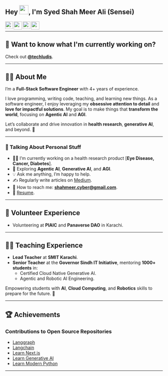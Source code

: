 
## Hey <img src="https://github.com/TheDudeThatCode/TheDudeThatCode/blob/master/Assets/Hi.gif" width="29px" height= "29">, I'm **Syed Shah Meer Ali (Sensei)**

<a href="https://www.linkedin.com/in/syedshahmeerali/" target="_blank" rel="noopener noreferrer">
  <img align="left" width="24px" src="https://cdn2.iconfinder.com/data/icons/social-media-2285/512/1_Linkedin_unofficial_colored_svg-256.png"  />
</a>

<a href="https://medium.com/@syedshahmeerali" target="_blank" rel="noopener noreferrer">
  <img align="left" width="26px" src="https://cdn3.iconfinder.com/data/icons/social-media-2285/1151/Medium_logo_-_black-256.png" />
</a>

<a href="https://https://www.facebook.com/shahmeersensei" target="_blank" rel="noopener noreferrer">
  <img align="left" width="24px" src="https://cdn1.iconfinder.com/data/icons/logotypes/32/square-facebook-256.png"  />
</a>

<a href="mailto:shahmeer.cyber@gmail.com" target="_blank" rel="noopener noreferrer">
  <img align="left" width="26px" src="https://cdn1.iconfinder.com/data/icons/google-new-logos-1/32/gmail_new_logo-256.png" />
</a>

<br />

---

## 🚀 Want to know what I'm currently working on?  
Check out **[@techludis](https://github.com/techludis)**.

---

## 👨‍💻 About Me  

I’m a **Full-Stack Software Engineer** with 4+ years of experience.  

I love programming, writing code, teaching, and learning new things. As a software engineer, I enjoy leveraging my **obsessive attention to detail** and **love for impactful solutions**. My goal is to make things that **transform the world**, focusing on **Agentic AI** and **AGI**.  

Let’s collaborate and drive innovation in **health research**, **generative AI**, and beyond. 🌟  

---

### 🤔 Talking About Personal Stuff  
- 👨‍🔬 I’m currently working on a health research product [**Eye Disease, Cancer, Diabetes**].  
- 🤖 Exploring **Agentic AI**, **Generative AI**, and **AGI**.  
- 💡 Ask me anything, I’m happy to help.  
- ✍️ Regularly write articles on [Medium](https://medium.com/@shahmeersensei).  
- 📧 How to reach me: **shahmeer.cyber@gmail.com**.  
- 📄 [Resume](https://shahmeersensei.com/resume).  

---

## 🤝 Volunteer Experience  

- Volunteering at **PIAIC** and **Panaverse DAO** in Karachi.  

---

## 👨‍🏫 Teaching Experience  

- **Lead Teacher** at **SMIT Karachi**.  
- **Senior Teacher** at the **Governor Sindh IT Initiative**, mentoring **1000+ students** in:  
  - Certified Cloud Native Generative AI.  
  - Agentic and Robotic AI Engineering.  

Empowering students with **AI**, **Cloud Computing**, and **Robotics** skills to prepare for the future. 🚀  

---
<!--
## ⚙️ My Favorite Tools & Technologies  
> Tools and technologies that I have worked with and am interested in

### Front-End Frameworks:

<table>
  <tr>
    <td align="center" width="96">
      <img src="https://techstack-generator.vercel.app/react-icon.svg" width="65" height="65" alt="React" />
      <br>React.js
    </td>
    <td align="center" width="96">
      <img src="https://techstack-generator.vercel.app/nextjs-icon.svg" width="65" height="65" alt="Next.js" />
      <br>Next.js
    </td>
    <td align="center" width="96">
      <img src="https://skillicons.dev/icons?i=vue" width="48" height="48" alt="Vue.js" />
      <br>Vue.js
    </td>
    <td align="center" width="96">
      <img src="https://skillicons.dev/icons?i=angular" width="48" height="48" alt="Angular" />
      <br>Angular
    </td>
    <td align="center" width="96">
      <img src="https://skillicons.dev/icons?i=svelte" width="48" height="48" alt="Svelte" />
      <br>Svelte
    </td>
  </tr>
</table>

### Back-End Frameworks:

<table>
  <tr>
    <td align="center" width="96">
      <img src="https://techstack-generator.vercel.app/python-icon.svg" width="65" height="65" alt="Python" />
      <br>Python
    </td>
    <td align="center" width="96">
      <img src="https://skillicons.dev/icons?i=django" width="48" height="48" alt="Django" />
      <br>Django
    </td>
    <td align="center" width="96">
      <img src="https://skillicons.dev/icons?i=fastapi" width="48" height="48" alt="FastAPI" />
      <br>FastAPI
    </td>
    <td align="center" width="96">
      <img src="https://skillicons.dev/icons?i=flask" width="48" height="48" alt="Flask" />
      <br>Flask
    </td>
    <td align="center" width="96">
      <img src="https://upload.wikimedia.org/wikipedia/commons/1/1b/Redis_Logo.svg" width="48" height="48" alt="Redis" />
      <br>Redis
    </td>
  </tr>
  <tr>
    <td align="center" width="96">
      <img src="https://techstack-generator.vercel.app/csharp-icon.svg" alt="icon" width="65" height="65" />
      <br>C#
    </td>
    <td align="center" width="96">
        <img src="https://techstack-generator.vercel.app/django-icon.svg" alt="icon" width="65" height="65" />
      <br>Django
    </td>
    <td align="center" width="96">
      <img src="https://techstack-generator.vercel.app/js-icon.svg" alt="icon" width="65" height="65" />
      <br>JavaScript
    </td>
    <td align="center" width="96">
      <img src="https://techstack-generator.vercel.app/cpp-icon.svg" alt="icon" width="65" height="65" />
      <br>C++
    </td>
    <td align="center" width="96">
      <img src="https://techstack-generator.vercel.app/restapi-icon.svg" width="65" height="65" alt="Rest API" />
      <br>REST API
    </td>
  </tr>
</table>

### Cloud Platforms:

<table>
  <tr>
    <td align="center" width="96">
      <img src="https://skillicons.dev/icons?i=aws" width="48" height="48" alt="AWS" />
      <br>AWS
    </td>
    <td align="center" width="96">
      <img src="https://skillicons.dev/icons?i=azure" width="48" height="48" alt="Azure" />
      <br>Azure
    </td>
    <td align="center" width="96">
      <img src="https://skillicons.dev/icons?i=gcp" width="48" height="48" alt="GCP" />
      <br>GCP
    </td>
  </tr>
</table>

### Data Science & Machine Learning:

<table>
  <tr>
    <td align="center" width="96">
      <img src="https://skillicons.dev/icons?i=pytorch" width="48" height="48" alt="PyTorch" />
      <br>PyTorch
    </td>
    <td align="center" width="96">
      <img src="https://skillicons.dev/icons?i=tensorflow" width="48" height="48" alt="TensorFlow" />
      <br>TensorFlow
    </td>
    <td align="center" width="96">
      <img src="https://upload.wikimedia.org/wikipedia/commons/0/0d/Scikit_learn_logo_small.svg" width="48" height="48" alt="Scikit-learn" />
      <br>Scikit-learn
    </td>
    <td align="center" width="96">
      <img src="https://skillicons.dev/icons?i=pandas" width="48" height="48" alt="Pandas" />
      <br>Pandas
    </td>
    <td align="center" width="96">
      <img src="https://skillicons.dev/icons?i=numpy" width="48" height="48" alt="NumPy" />
      <br>NumPy
    </td>
  </tr>
  <tr>
    <td align="center" width="96">
      <img src="https://skillicons.dev/icons?i=opencv" width="48" height="48" alt="OpenCV" />
      <br>OpenCV
    </td>
    <td align="center" width="96">
      <img src="https://skillicons.dev/icons?i=langchain" width="48" height="48" alt="LangChain" />
      <br>LangChain
    </td>
    <td align="center" width="96">
      <img src="https://upload.wikimedia.org/wikipedia/commons/a/a3/Jupyter_logo.svg" width="48" height="48" alt="Jupyter" />
      <br>Jupyter
    </td>
  </tr>
</table>

### Content Management Systems (CMS):

<table>
  <tr>
    <td align="center" width="96">
      <img src="https://skillicons.dev/icons?i=prismic" width="48" height="48" alt="Prismic" />
      <br>Prismic
    </td>
    <td align="center" width="96">
      <img src="https://skillicons.dev/icons?i=contentful" width="48" height="48" alt="Contentful" />
      <br>Contentful
    </td>
    <td align="center" width="96">
      <img src="https://skillicons.dev/icons?i=strapi" width="48" height="48" alt="Strapi" />
      <br>Strapi
    </td>
    <td align="center" width="96">
      <img src="https://upload.wikimedia.org/wikipedia/commons/4/4e/Sanity_logo.svg" width="48" height="48" alt="Sanity" />
      <br>Sanity
    </td>
    <td align="center" width="96">
      <img src="https://upload.wikimedia.org/wikipedia/commons/e/e0/CMS-Magnolia-logo.png" width="48" height="48" alt="Magnolia" />
      <br>Magnolia
    </td>
  </tr>
  <tr>
    <td align="center" width="96">
      <img src="https://skillicons.dev/icons?i=webflow" width="48" height="48" alt="Webflow" />
      <br>Webflow
    </td>
    <td align="center" width="96">
      <img src="https://skillicons.dev/icons?i=wordpress" width="48" height="48" alt="WordPress" />
      <br>WordPress
    </td>
    <td align="center" width="96">
      <img src="https://skillicons.dev/icons?i=shopify" width="48" height="48" alt="Shopify" />
      <br>Shopify
    </td>
  </tr>
</table>

### Databases:

<table>
  <tr>
    <td align="center" width="96">
      <img src="https://skillicons.dev/icons?i=mongodb" width="48" height="48" alt="MongoDB" />
      <br>MongoDB
    </td>
    <td align="center" width="96">
      <img src="https://skillicons.dev/icons?i=postgres" width="48" height="48" alt="PostgreSQL" />
      <br>PostgreSQL
    </td>
    <td align="center" width="96">
      <img src="https://skillicons.dev/icons?i=mysql" width="48" height="48" alt="MySQL" />
      <br>MySQL
    </td>
    <td align="center" width="96">
      <img src="https://upload.wikimedia.org/wikipedia/commons/f/fd/SQLite370.svg" width="48" height="48" alt="SQLite" />
      <br>SQLite
    </td>
    <td align="center" width="96">
      <img src="https://upload.wikimedia.org/wikipedia/commons/3/3e/Neo4j-logo_color.png" width="48" height="48" alt="Neo4j" />
      <br>Neo4j
    </td>
  </tr>
  <tr>
    <td align="center" width="96">
      <img src="https://upload.wikimedia.org/wikipedia/commons/e/e3/Redis_Logo.svg" width="48" height="48" alt="Redis" />
      <br>Redis
    </td>
    <td align="center" width="96">
      <img src="https://upload.wikimedia.org/wikipedia/commons/5/5c/Cassandra_logo.svg" width="48" height="48" alt="Cassandra" />
      <br>Cassandra
    </td>
    <td align="center" width="96">
      <img src="https://upload.wikimedia.org/wikipedia/commons/d/d5/Dgraph-logo.png" width="48" height="48" alt="Dgraph" />
      <br>Dgraph
    </td>
  </tr>
</table>

### Backend Services:

<table>
  <tr>
    <td align="center" width="96">
      <img src="https://upload.wikimedia.org/wikipedia/commons/6/64/Hasura_Logo.svg" width="48" height="48" alt="Hasura" />
      <br>Hasura
    </td>
    <td align="center" width="96">
      <img src="https://upload.wikimedia.org/wikipedia/commons/d/d0/Parse_Logo.png" width="48" height="48" alt="Parse" />
      <br>Parse
    </td>
    <td align="center" width="96">
      <img src="https://skillicons.dev/icons?i=dynamodb" width="48" height="48" alt="DynamoDB" />
      <br>DynamoDB
    </td>
    <td align="center" width="96">
      <img src="https://upload.wikimedia.org/wikipedia/commons/4/45/Realm_Logo.png" width="48" height="48" alt="MongoDB Realm" />
      <br>Realm
    </td>
    <td align="center" width="96">
      <img src="https://upload.wikimedia.org/wikipedia/commons/a/a7/Strapi_Logo.svg" width="48" height="48" alt="Strapi" />
      <br>Strapi
    </td>
  </tr>
  <tr>
    <td align="center" width="96">
      <img src="https://upload.wikimedia.org/wikipedia/commons/c/c3/CockroachDB_logo.svg" width="48" height="48" alt="CockroachDB" />
      <br>CockroachDB
    </td>
    <td align="center" width="96">
      <img src="https://upload.wikimedia.org/wikipedia/commons/1/1f/TiDB_Logo.svg" width="48" height="48" alt="TiDB" />
      <br>TiDB
    </td>
    <td align="center" width="96">
      <img src="https://upload.wikimedia.org/wikipedia/commons/b/bb/ArangoDB_logo.svg" width="48" height="48" alt="ArangoDB" />
      <br>ArangoDB
    </td>
    <td align="center" width="96">
      <img src="https://upload.wikimedia.org/wikipedia/commons/5/55/Couchbase_Logo.svg" width="48" height="48" alt="Couchbase" />
      <br>Couchbase
    </td>
    <td align="center" width="96">
      <img src="https://upload.wikimedia.org/wikipedia/commons/6/6b/Apollo_GraphQL_Logo.svg" width="48" height="48" alt="Apollo GraphQL" />
      <br>Apollo
    </td>
  </tr>
  <tr>
    <td align="center" width="96">
      <img src="https://upload.wikimedia.org/wikipedia/commons/1/1d/Prisma_logo.svg" width="48" height="48" alt="Prisma" />
      <br>Prisma
    </td>
    <td align="center" width="96">
      <img src="https://upload.wikimedia.org/wikipedia/commons/0/02/Elastic_logo.png" width="48" height="48" alt="Elasticsearch" />
      <br>Elasticsearch
    </td>
    <td align="center" width="96">
      <img src="https://upload.wikimedia.org/wikipedia/commons/8/87/JanusGraph_logo.svg" width="48" height="48" alt="JanusGraph" />
      <br>JanusGraph
    </td>
  </tr>
</table>

### Tools & Utilities:

<table>
  <tr>
    <td align="center" width="96">
      <img src="https://skillicons.dev/icons?i=git" width="48" height="48" alt="Git" />
      <br>Git
    </td>
    <td align="center" width="96">
      <img src="https://skillicons.dev/icons?i=gitlab" width="48" height="48" alt="GitLab" />
      <br>GitLab
    </td>
    <td align="center" width="96">
      <img src="https://skillicons.dev/icons?i=html" width="48" height="48" alt="HTML" />
      <br>HTML
    </td>
    <td align="center" width="96">
      <img src="https://skillicons.dev/icons?i=css" width="48" height="48" alt="CSS" />
      <br>CSS
    </td>
    <td align="center" width="96">
      <img src="https://skillicons.dev/icons?i=bootstrap" width="48" height="48" alt="Bootstrap" />
      <br>Bootstrap
    </td>
  </tr>
  <tr>
    <td align="center" width="96">
      <img src="https://skillicons.dev/icons?i=tailwind" width="48" height="48" alt="Tailwind" />
      <br>Tailwind
    </td>
    <td align="center" width="96">
      <img src="https://skillicons.dev/icons?i=jquery" width="48" height="48" alt="jQuery" />
      <br>jQuery
    </td>
    <td align="center" width="96">
      <img src="https://skillicons.dev/icons?i=postgres" width="48" height="48" alt="PostgreSQL" />
      <br>PostgreSQL
    </td>
    <td align="center" width="96">
      <img src="https://skillicons.dev/icons?i=dotnet" width="48" height="48" alt="ASP.NET Core" />
      <br>ASP.NET
    </td>
    <td align="center" width="96">
      <img src="https://skillicons.dev/icons?i=redis" width="48" height="48" alt="Redis" />
      <br>Redis
    </td>
  </tr>
  <tr>
    <td align="center" width="96">
      <img src="https://skillicons.dev/icons?i=postman" width="48" height="48" alt="Postman" />
      <br>Postman
    </td>
    <td align="center" width="96">
      <img src="https://skillicons.dev/icons?i=linux" width="48" height="48" alt="Linux" />
      <br>Linux
    </td>
    <td align="center" width="96">
      <img src="https://skillicons.dev/icons?i=dart" width="48" height="48" alt="Dart" />
      <br>Dart
    </td>
    <td align="center" width="96">
      <img src="https://skillicons.dev/icons?i=rabbitmq" width="48" height="48" alt="RabbitMQ" />
      <br>RabbitMQ
    </td>
    <td align="center" width="96">
      <img src="https://skillicons.dev/icons?i=sentry" width="48" height="48" alt="Sentry" />
      <br>Sentry
    </td>
  </tr>
  <tr>
    <td align="center" width="96">
      <img src="https://upload.wikimedia.org/wikipedia/commons/1/19/Celery_logo.png" width="48" height="48" alt="Celery" />
      <br>Celery
    </td>
    <td align="center" width="96">
      <img src="https://docusaurus.io/img/docusaurus_keytar.svg" width="48" height="48" alt="Docusaurus" />
      <br>Docusaurus
    </td>
    <td align="center" width="96">
      <img src="https://bruhin.software/img/logos/pytest.svg" width="40" height="40" alt="Pytest" />
      <br>Pytest
    </td>
  </tr>
</table>

### Version Control & Collaboration:

<table>
  <tr>
    <td align="center" width="96">
      <img src="https://techstack-generator.vercel.app/github-icon.svg" width="65" height="65" alt="GitHub" />
      <br>GitHub
    </td>
    <td align="center" width="96">
      <img src="https://techstack-generator.vercel.app/gitlab-icon.svg" width="65" height="65" alt="GitLab" />
      <br>GitLab
    </td>
    <td align="center" width="96">
      <img src="https://techstack-generator.vercel.app/bitbucket-icon.svg" width="65" height="65" alt="Bitbucket" />
      <br>Bitbucket
    </td>
  </tr>
</table>

### Additional Tools & Technologies:

<table>
  <tr>
    <td align="center" width="96">
      <img src="https://skillicons.dev/icons?i=docker" width="48" height="48" alt="Docker" />
      <br>Docker
    </td>
    <td align="center" width="96">
      <img src="https://techstack-generator.vercel.app/kubernetes-icon.svg" width="65" height="65" alt="Kubernetes" />
      <br>Kubernetes
    </td>
    <td align="center" width="96">
      <img src="https://techstack-generator.vercel.app/terraform-icon.svg" width="65" height="65" alt="Terraform" />
      <br>Terraform
    </td>
    <td align="center" width="96">
      <img src="https://techstack-generator.vercel.app/ansible-icon.svg" width="65" height="65" alt="Ansible" />
      <br>Ansible
    </td>
    <td align="center" width="96">
      <img src="https://techstack-generator.vercel.app/jenkins-icon.svg" width="65" height="65" alt="Jenkins" />
      <br>Jenkins
    </td>
  </tr>
  <tr>
    <td align="center" width="96">
      <img src="https://skillicons.dev/icons?i=npm" width="48" height="48" alt="npm" />
      <br>npm
    </td>
    <td align="center" width="96">
      <img src="https://skillicons.dev/icons?i=yarn" width="48" height="48" alt="Yarn" />
      <br>Yarn
    </td>
    <td align="center" width="96">
      <img src="https://skillicons.dev/icons?i=webpack" width="48" height="48" alt="Webpack" />
      <br>Webpack
    </td>
    <td align="center" width="96">
      <img src="https://skillicons.dev/icons?i=babel" width="48" height="48" alt="Babel" />
      <br>Babel
    </td>
    <td align="center" width="96">
      <img src="https://skillicons.dev/icons?i=typescript" width="48" height="48" alt="TypeScript" />
      <br>TypeScript
    </td>
  </tr>
  <tr>
    <td align="center" width="96">
      <img src="https://skillicons.dev/icons?i=eslint" width="48" height="48" alt="ESLint" />
      <br>ESLint
    </td>
    <td align="center" width="96">
      <img src="https://skillicons.dev/icons?i=prettier" width="48" height="48" alt="Prettier" />
      <br>Prettier
    </td>
    <td align="center" width="96">
      <img src="https://skillicons.dev/icons?i=jest" width="48" height="48" alt="Jest" />
      <br>Jest
    </td>
    <td align="center" width="96">
      <img src="https://skillicons.dev/icons?i=mocha" width="48" height="48" alt="Mocha" />
      <br>Mocha
    </td>
    <td align="center" width="96">
      <img src="https://skillicons.dev/icons?i=chai" width="48" height="48" alt="Chai" />
      <br>Chai
    </td>
  </tr>
</table>

<table>
  <tr>
    <td align="center" width="96">
      <img src="https://techstack-generator.vercel.app/react-icon.svg" width="65" height="65" alt="React" />
      <br>React.js
    </td>
    <td align="center" width="96">
      <img src="https://techstack-generator.vercel.app/nextjs-icon.svg" width="65" height="65" alt="Next.js" />
      <br>Next.js
    </td>
    <td align="center" width="96">
      <img src="https://skillicons.dev/icons?i=vue" width="48" height="48" alt="Vue.js" />
      <br>Vue.js
    </td>
    <td align="center" width="96">
      <img src="https://skillicons.dev/icons?i=angular" width="48" height="48" alt="Angular" />
      <br>Angular
    </td>
    <td align="center" width="96">
      <img src="https://skillicons.dev/icons?i=svelte" width="48" height="48" alt="Svelte" />
      <br>Svelte
    </td>
    <td align="center" width="96">
      <img src="https://techstack-generator.vercel.app/python-icon.svg" width="65" height="65" alt="Python" />
      <br>Python
    </td>
    <td align="center" width="96">
      <img src="https://skillicons.dev/icons?i=django" width="48" height="48" alt="Django" />
      <br>Django
    </td>
    <td align="center" width="96">
      <img src="https://skillicons.dev/icons?i=fastapi" width="48" height="48" alt="FastAPI" />
      <br>FastAPI
    </td>
  </tr>
  <tr>
    <td align="center" width="96">
      <img src="https://skillicons.dev/icons?i=flask" width="48" height="48" alt="Flask" />
      <br>Flask
    </td>
    <td align="center" width="96">
      <img src="https://upload.wikimedia.org/wikipedia/commons/1/19/Celery_logo.png" width="48" height="48" alt="Celery" />
      <br>Celery
    </td>
    <td align="center" width="96">
      <img src="https://upload.wikimedia.org/wikipedia/commons/1/1b/Redis_Logo.svg" width="48" height="48" alt="Redis" />
      <br>Redis
    </td>
    <td align="center" width="96">
      <img src="https://skillicons.dev/icons?i=graphql" width="48" height="48" alt="GraphQL" />
      <br>GraphQL
    </td>
    <td align="center" width="96">
      <img src="https://skillicons.dev/icons?i=postman" width="48" height="48" alt="Postman" />
      <br>Postman
    </td>
    <td align="center" width="96">
      <img src="https://skillicons.dev/icons?i=aws" width="48" height="48" alt="AWS" />
      <br>AWS
    </td>
    <td align="center" width="96">
      <img src="https://skillicons.dev/icons?i=azure" width="48" height="48" alt="Azure" />
      <br>Azure
    </td>
    <td align="center" width="96">
      <img src="https://skillicons.dev/icons?i=gcp" width="48" height="48" alt="GCP" />
      <br>GCP
    </td>
  </tr>
  <tr>
    <td align="center" width="96">
      <img src="https://skillicons.dev/icons?i=pytorch" width="48" height="48" alt="PyTorch" />
      <br>PyTorch
    </td>
    <td align="center" width="96">
      <img src="https://skillicons.dev/icons?i=tensorflow" width="48" height="48" alt="TensorFlow" />
      <br>TensorFlow
    </td>
    <td align="center" width="96">
      <img src="https://upload.wikimedia.org/wikipedia/commons/0/0d/Scikit_learn_logo_small.svg" width="48" height="48" alt="Scikit-learn" />
      <br>Scikit-learn
    </td>
    <td align="center" width="96">
      <img src="https://skillicons.dev/icons?i=pandas" width="48" height="48" alt="Pandas" />
      <br>Pandas
    </td>
    <td align="center" width="96">
      <img src="https://skillicons.dev/icons?i=numpy" width="48" height="48" alt="NumPy" />
      <br>NumPy
    </td>
    <td align="center" width="96">
      <img src="https://skillicons.dev/icons?i=opencv" width="48" height="48" alt="OpenCV" />
      <br>OpenCV
    </td>
    <td align="center" width="96">
      <img src="https://skillicons.dev/icons?i=langchain" width="48" height="48" alt="LangChain" />
      <br>LangChain
    </td>
    <td align="center" width="96">
      <img src="https://upload.wikimedia.org/wikipedia/commons/a/a3/Jupyter_logo.svg" width="48" height="48" alt="Jupyter" />
      <br>Jupyter
    </td>
  </tr>
  <tr>
    <td align="center" width="96">
      <img src="https://skillicons.dev/icons?i=prismic" width="48" height="48" alt="Prismic" />
      <br>Prismic
    </td>
    <td align="center" width="96">
      <img src="https://skillicons.dev/icons?i=contentful" width="48" height="48" alt="Contentful" />
      <br>Contentful
    </td>
    <td align="center" width="96">
      <img src="https://skillicons.dev/icons?i=strapi" width="48" height="48" alt="Strapi" />
      <br>Strapi
    </td>
    <td align="center" width="96">
      <img src="https://upload.wikimedia.org/wikipedia/commons/4/4e/Sanity_logo.svg" width="48" height="48" alt="Sanity" />
      <br>Sanity
    </td>
    <td align="center" width="96">
      <img src="https://upload.wikimedia.org/wikipedia/commons/e/e0/CMS-Magnolia-logo.png" width="48" height="48" alt="Magnolia" />
      <br>Magnolia
    </td>
    <td align="center" width="96">
      <img src="https://skillicons.dev/icons?i=webflow" width="48" height="48" alt="Webflow" />
      <br>Webflow
    </td>
    <td align="center" width="96">
      <img src="https://skillicons.dev/icons?i=wordpress" width="48" height="48" alt="WordPress" />
      <br>WordPress
    </td>
    <td align="center" width="96">
      <img src="https://skillicons.dev/icons?i=shopify" width="48" height="48" alt="Shopify" />
      <br>Shopify
    </td>
       <td align="center" width="96">
      <img src="https://skillicons.dev/icons?i=mongodb" width="48" height="48" alt="MongoDB" />
      <br>MongoDB
    </td>
    <td align="center" width="96">
      <img src="https://skillicons.dev/icons?i=postgres" width="48" height="48" alt="PostgreSQL" />
      <br>PostgreSQL
    </td>
    <td align="center" width="96">
      <img src="https://skillicons.dev/icons?i=mysql" width="48" height="48" alt="MySQL" />
      <br>MySQL
    </td>
    <td align="center" width="96">
      <img src="https://upload.wikimedia.org/wikipedia/commons/f/fd/SQLite370.svg" width="48" height="48" alt="SQLite" />
      <br>SQLite
    </td>
    <td align="center" width="96">
      <img src="https://upload.wikimedia.org/wikipedia/commons/3/3e/Neo4j-logo_color.png" width="48" height="48" alt="Neo4j" />
      <br>Neo4j
    </td>
    <td align="center" width="96">
      <img src="https://upload.wikimedia.org/wikipedia/commons/e/e3/Redis_Logo.svg" width="48" height="48" alt="Redis" />
      <br>Redis
    </td>
    <td align="center" width="96">
      <img src="https://upload.wikimedia.org/wikipedia/commons/5/5c/Cassandra_logo.svg" width="48" height="48" alt="Cassandra" />
      <br>Cassandra
    </td>
    <td align="center" width="96">
      <img src="https://upload.wikimedia.org/wikipedia/commons/d/d5/Dgraph-logo.png" width="48" height="48" alt="Dgraph" />
      <br>Dgraph
    </td>
  </tr>
  <tr>
    <td align="center" width="96">
      <img src="https://upload.wikimedia.org/wikipedia/commons/9/93/Google_Firebase_Logo.svg" width="48" height="48" alt="Firebase" />
      <br>Firebase
    </td>
    <td align="center" width="96">
      <img src="https://upload.wikimedia.org/wikipedia/commons/c/c8/Appwrite-logo.svg" width="48" height="48" alt="Appwrite" />
      <br>Appwrite
    </td>
    <td align="center" width="96">
      <img src="https://upload.wikimedia.org/wikipedia/commons/f/ff/Supabase-logo-icon.png" width="48" height="48" alt="Supabase" />
      <br>Supabase
    </td>
    <td align="center" width="96">
      <img src="https://upload.wikimedia.org/wikipedia/commons/6/64/Hasura_Logo.svg" width="48" height="48" alt="Hasura" />
      <br>Hasura
    </td>
    <td align="center" width="96">
      <img src="https://upload.wikimedia.org/wikipedia/commons/d/d0/Parse_Logo.png" width="48" height="48" alt="Parse" />
      <br>Parse
    </td>
    <td align="center" width="96">
      <img src="https://skillicons.dev/icons?i=dynamodb" width="48" height="48" alt="DynamoDB" />
      <br>DynamoDB
    </td>
    <td align="center" width="96">
      <img src="https://upload.wikimedia.org/wikipedia/commons/4/45/Realm_Logo.png" width="48" height="48" alt="MongoDB Realm" />
      <br>Realm
    </td>
    <td align="center" width="96">
      <img src="https://upload.wikimedia.org/wikipedia/commons/a/a7/Strapi_Logo.svg" width="48" height="48" alt="Strapi" />
      <br>Strapi
    </td>
  </tr>
  <tr>
    <td align="center" width="96">
      <img src="https://upload.wikimedia.org/wikipedia/commons/c/c3/CockroachDB_logo.svg" width="48" height="48" alt="CockroachDB" />
      <br>CockroachDB
    </td>
    <td align="center" width="96">
      <img src="https://upload.wikimedia.org/wikipedia/commons/1/1f/TiDB_Logo.svg" width="48" height="48" alt="TiDB" />
      <br>TiDB
    </td>
    <td align="center" width="96">
      <img src="https://upload.wikimedia.org/wikipedia/commons/b/bb/ArangoDB_logo.svg" width="48" height="48" alt="ArangoDB" />
      <br>ArangoDB
    </td>
    <td align="center" width="96">
      <img src="https://upload.wikimedia.org/wikipedia/commons/5/55/Couchbase_Logo.svg" width="48" height="48" alt="Couchbase" />
      <br>Couchbase
    </td>
    <td align="center" width="96">
      <img src="https://upload.wikimedia.org/wikipedia/commons/6/6b/Apollo_GraphQL_Logo.svg" width="48" height="48" alt="Apollo GraphQL" />
      <br>Apollo
    </td>
    <td align="center" width="96">
      <img src="https://upload.wikimedia.org/wikipedia/commons/1/1d/Prisma_logo.svg" width="48" height="48" alt="Prisma" />
      <br>Prisma
    </td>
    <td align="center" width="96">
      <img src="https://upload.wikimedia.org/wikipedia/commons/0/02/Elastic_logo.png" width="48" height="48" alt="Elasticsearch" />
      <br>Elasticsearch
    </td>
    <td align="center" width="96">
      <img src="https://upload.wikimedia.org/wikipedia/commons/8/87/JanusGraph_logo.svg" width="48" height="48" alt="JanusGraph" />
      <br>JanusGraph
    </td>
  </tr>
</table>

<table>
  <tr>
    <td align="center" width="96">
        <img src="https://techstack-generator.vercel.app/csharp-icon.svg" alt="icon" width="65" height="65" />
      <br>C#
    </td>
    <td align="center" width="96">
      <a href="#macropower-tech">
        <img src="https://techstack-generator.vercel.app/python-icon.svg" alt="icon" width="65" height="65" />
      </a>
      <br>Python
    </td>
    <td align="center" width="96">
        <img src="https://techstack-generator.vercel.app/js-icon.svg" alt="icon" width="65" height="65" />
      <br>Javascript
    </td>
    <td align="center" width="96">
        <img src="https://techstack-generator.vercel.app/cpp-icon.svg" alt="icon" width="65" height="65" />
      <br>C++
    </td>
       <td align="center" width="96">
        <img src="https://techstack-generator.vercel.app/django-icon.svg" alt="icon" width="65" height="65" />
      <br>Django
    </td>
       <td align="center" width="96">
        <img src="https://techstack-generator.vercel.app/github-icon.svg" width="65" height="65" alt="GitHub" />
      <br>Github
    </td>
          <td align="center" width="96">
        <img src="https://techstack-generator.vercel.app/restapi-icon.svg" width="65" height="65" alt="Rest API" />
      <br>Rest API
    </td>
          <td align="center" width="96">
        <img src="https://techstack-generator.vercel.app/docker-icon.svg" width="65" height="65" alt="Rest API" />
      <br>Docker
    </td>
    <td align="center" width="96">
        <img src="https://techstack-generator.vercel.app/nginx-icon.svg" alt="icon" width="50" height="50" />
      <br>Nginx
    </td>
  </tr>
  <tr>
    <td align="center" width="96">
        <img src="https://skillicons.dev/icons?i=git" width="48" height="48" alt="Git" />
      <br>Git
    </td>
    <td align="center"  width="96">
        <img src="https://skillicons.dev/icons?i=gitlab" width="48" height="48" alt="GitLab" />
      <br>GitLab
    </td>
    <td align="center"  width="96">
        <img src="https://skillicons.dev/icons?i=html" width="48" height="48" alt="HTML" />
      <br>HTML
    </td>
    <td align="center" width="96">
        <img src="https://skillicons.dev/icons?i=css" width="48" height="48" alt="css" />
      <br>CSS
    </td>
    <td align="center"  width="96">
        <img src="https://skillicons.dev/icons?i=bootstrap" width="48" height="48" alt="bootstrap" />
      <br>Bootstrap
    </td>
    <td align="center" width="96">
        <img src="https://skillicons.dev/icons?i=tailwind" width="48" height="48" alt="tailwind" />
      <br>Tailwind
    </td>
        <td align="center" width="96">
        <img src="https://skillicons.dev/icons?i=jquery" width="48" height="48" alt="jquery" />
      <br>JQuery
    </td>
        <td align="center" width="96">
        <img src="https://skillicons.dev/icons?i=postgres" width="48" height="48" alt="jquery" />
      <br>PostgreSQL
    </td>
            <td align="center" width="96">
        <img src="https://skillicons.dev/icons?i=dotnet" width="48" height="48" alt="ASP.NET Core" />
      <br>ASP.NET
    </td>
  </tr>
   <tr>
    <td align="center" width="96">
        <img src="https://skillicons.dev/icons?i=redis" width="48" height="48" alt="Redis" />
      <br>Redis
    </td>
        <td align="center" width="96">
        <img src="https://skillicons.dev/icons?i=postman" width="48" height="48" alt="Postman" />
      <br>Postman
    </td>
            <td align="center" width="96">
        <img src="https://skillicons.dev/icons?i=linux" width="48" height="48" alt="Linux" />
      <br>Linux
    </td>
    <td align="center" width="96">
        <img src="https://skillicons.dev/icons?i=dart" width="48" height="48" alt="dart" />
      <br>Dart
    </td>
    <td align="center" width="96">
        <img src="https://skillicons.dev/icons?i=rabbitmq" width="48" height="48" alt="dart" />
      <br>RabbitMQ
    </td>
    <td align="center" width="96">
        <img src="https://skillicons.dev/icons?i=sentry" width="48" height="48" alt="dart" />
      <br>sentry
    </td>
    <td align="center" width="96">
        <img src="https://upload.wikimedia.org/wikipedia/commons/1/19/Celery_logo.png" width="48" height="48" alt="dart" />
      <br>Celery
    </td>
    <td align="center" width="96">
        <img src="https://docusaurus.io/img/docusaurus_keytar.svg" width="48" height="48" alt="dart" />
      <br>Docusaurus
    </td>
    <td align="center" width="96">
        <img src="https://bruhin.software/img/logos/pytest.svg" width="40" height="40" alt="dart" />
      <br>Pytest
    </td>
  </tr>
 <tr>
 </tr>
</table>
-->

## 🏆 Achievements  

### Contributions to Open Source Repositories  
- [Langgraph](https://github.com/your-repo)  
- [Langchain](https://github.com/your-repo)  
- [Learn Next.js](https://github.com/your-repo)  
- [Learn Generative AI](https://github.com/your-repo)  
- [Learn Modern Python](https://github.com/your-repo)  

---

